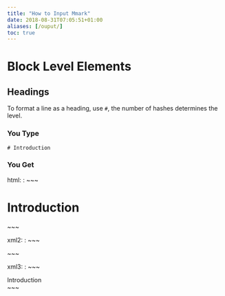 ```yaml
---
title: "How to Input Mmark"
date: 2018-08-31T07:05:51+01:00
aliases: [/ouput/]
toc: true
---
```


# Block Level Elements

## Headings

To format a line as a heading, use `#`, the number of hashes determines the level.

### You Type

~~~
# Introduction
~~~

### You Get

html:
:
    ~~~
    <h1 id="introduction">Introduction</h1>
    ~~~

xml2:
:
    ~~~
    <section anchor="introduction" title="Introduction">
    </section>
    ~~~

xml3:
:
    ~~~
    <section anchor="introduction"><name>Introduction</name>
    </section>
    ~~~
